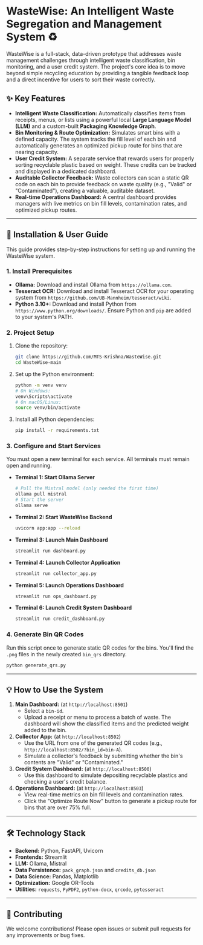 # WasteWise: An Intelligent Waste Segregation and Management System ♻️

WasteWise is a full-stack, data-driven prototype that addresses waste management challenges through intelligent waste classification, bin monitoring, and a user credit system. The project's core idea is to move beyond simple recycling education by providing a tangible feedback loop and a direct incentive for users to sort their waste correctly.

## ✨ Key Features

  * **Intelligent Waste Classification:** Automatically classifies items from receipts, menus, or lists using a powerful local **Large Language Model (LLM)** and a custom-built **Packaging Knowledge Graph**.
  * **Bin Monitoring & Route Optimization:** Simulates smart bins with a defined capacity. The system tracks the fill level of each bin and automatically generates an optimized pickup route for bins that are nearing capacity.
  * **User Credit System:** A separate service that rewards users for properly sorting recyclable plastic based on weight. These credits can be tracked and displayed in a dedicated dashboard.
  * **Auditable Collector Feedback:** Waste collectors can scan a static QR code on each bin to provide feedback on waste quality (e.g., "Valid" or "Contaminated"), creating a valuable, auditable dataset.
  * **Real-time Operations Dashboard:** A central dashboard provides managers with live metrics on bin fill levels, contamination rates, and optimized pickup routes.

-----

## 🚀 Installation & User Guide

This guide provides step-by-step instructions for setting up and running the WasteWise system.

### 1\. Install Prerequisites

  * **Ollama:** Download and install Ollama from `https://ollama.com`.
  * **Tesseract OCR:** Download and install Tesseract OCR for your operating system from `https://github.com/UB-Mannheim/tesseract/wiki`.
  * **Python 3.10+:** Download and install Python from `https://www.python.org/downloads/`. Ensure Python and `pip` are added to your system's PATH.

### 2\. Project Setup

1.  Clone the repository:
    ```bash
    git clone https://github.com/MTS-Krishna/WasteWise.git
    cd WasteWise-main
    ```
2.  Set up the Python environment:
    ```bash
    python -m venv venv
    # On Windows:
    venv\Scripts\activate
    # On macOS/Linux:
    source venv/bin/activate
    ```
3.  Install all Python dependencies:
    ```bash
    pip install -r requirements.txt
    ```

### 3\. Configure and Start Services

You must open a new terminal for each service. All terminals must remain open and running.

  * **Terminal 1: Start Ollama Server**
    ```bash
    # Pull the Mistral model (only needed the first time)
    ollama pull mistral
    # Start the server
    ollama serve
    ```
  * **Terminal 2: Start WasteWise Backend**
    ```bash
    uvicorn app:app --reload
    ```
  * **Terminal 3: Launch Main Dashboard**
    ```bash
    streamlit run dashboard.py
    ```
  * **Terminal 4: Launch Collector Application**
    ```bash
    streamlit run collector_app.py
    ```
  * **Terminal 5: Launch Operations Dashboard**
    ```bash
    streamlit run ops_dashboard.py
    ```
  * **Terminal 6: Launch Credit System Dashboard**
    ```bash
    streamlit run credit_dashboard.py
    ```

### 4\. Generate Bin QR Codes

Run this script once to generate static QR codes for the bins. You'll find the `.png` files in the newly created `bin_qrs` directory.

```bash
python generate_qrs.py
```

-----

## 💡 How to Use the System

1.  **Main Dashboard:** (at `http://localhost:8501`)
      * Select a `bin-id`.
      * Upload a receipt or menu to process a batch of waste. The dashboard will show the classified items and the predicted weight added to the bin.
2.  **Collector App:** (at `http://localhost:8502`)
      * Use the URL from one of the generated QR codes (e.g., `http://localhost:8502/?bin_id=bin-A`).
      * Simulate a collector's feedback by submitting whether the bin's contents are "Valid" or "Contaminated."
3.  **Credit System Dashboard:** (at `http://localhost:8500`)
      * Use this dashboard to simulate depositing recyclable plastics and checking a user's credit balance.
4.  **Operations Dashboard:** (at `http://localhost:8503`)
      * View real-time metrics on bin fill levels and contamination rates.
      * Click the "Optimize Route Now" button to generate a pickup route for bins that are over 75% full.

-----

## 🛠️ Technology Stack

  * **Backend:** Python, FastAPI, Uvicorn
  * **Frontends:** Streamlit
  * **LLM:** Ollama, Mistral
  * **Data Persistence:** `pack_graph.json` and `credits_db.json`
  * **Data Science:** Pandas, Matplotlib
  * **Optimization:** Google OR-Tools
  * **Utilities:** `requests`, `PyPDF2`, `python-docx`, `qrcode`, `pytesseract`

-----

## 🌱 Contributing

We welcome contributions\! Please open issues or submit pull requests for any improvements or bug fixes.
